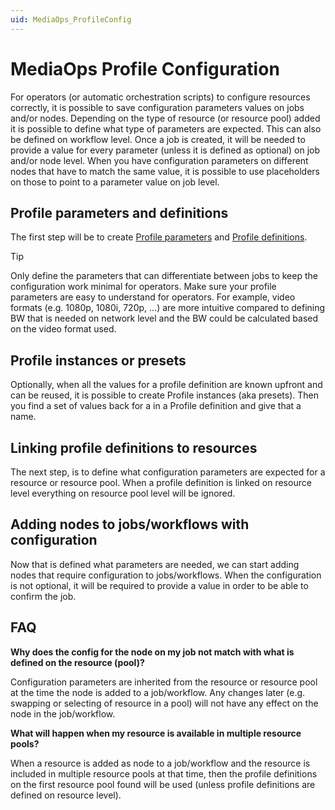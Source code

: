 ```yaml
---
uid: MediaOps_ProfileConfig
---
```


# MediaOps Profile Configuration

For operators (or automatic orchestration scripts) to configure resources correctly, it is possible to save configuration parameters values on jobs and/or nodes. Depending on the type of resource (or resource pool) added it is possible to define what type of parameters are expected. This can also be defined on workflow level. Once a job is created, it will be needed to provide a value for every parameter (unless it is defined as optional) on job and/or node level. When you have configuration parameters on different nodes that have to match the same value, it is possible to use placeholders on those to point to a parameter value on job level.

## Profile parameters and definitions

The first step will be to create [Profile parameters](https://docs.dataminer.services/user-guide/Standard_Apps/SRM/srm_concepts/srm_definitions.html#profile-parameter) and [Profile definitions](https://docs.dataminer.services/user-guide/Standard_Apps/SRM/srm_concepts/srm_definitions.html#profile-definition).

> [!TIP]
> Only define the parameters that can differentiate between jobs to keep the configuration work minimal for operators. Make sure your profile parameters are easy to understand for operators. For example, video formats (e.g. 1080p, 1080i, 720p, ...) are more intuitive compared to defining BW that is needed on network level and the BW could be calculated based on the video format used.

## Profile instances or presets

Optionally, when all the values for a profile definition are known upfront and can be reused, it is possible to create Profile instances (aka presets). Then you find a set of values back for a in a Profile definition and give that a name.

## Linking profile definitions to resources

The next step, is to define what configuration parameters are expected for a resource or resource pool. When a profile definition is linked on resource level everything on resource pool level will be ignored.

## Adding nodes to jobs/workflows with configuration

Now that is defined what parameters are needed, we can start adding nodes that require configuration to jobs/workflows. When the configuration is not optional, it will be required to provide a value in order to be able to confirm the job.

## FAQ

**Why does the config for the node on my job not match with what is defined on the resource (pool)?**

Configuration parameters are inherited from the resource or resource pool at the time the node is added to a job/workflow. Any changes later (e.g. swapping or selecting of resource in a pool) will not have any effect on the node in the job/workflow.

**What will happen when my resource is available in multiple resource pools?**

When a resource is added as node to a job/workflow and the resource is included in multiple resource pools at that time, then the profile definitions on the first resource pool found will be used (unless profile definitions are defined on resource level).
